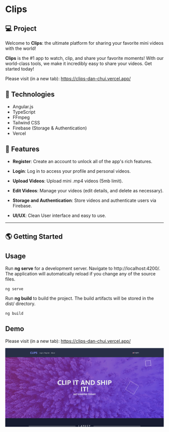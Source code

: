 # Clips

## 💻 Project
Welcome to **Clips**: the ultimate platform for sharing your favorite mini videos with the world!

**Clips** is the #1 app to watch, clip, and share your favorite moments! With our world-class tools, we make it incredibly easy to share your videos. Get started today!

Please visit (in a new tab): https://clips-dan-chui.vercel.app/

## 🚀 Technologies

- Angular.js
- TypeScript
- FFmpeg
- Tailwind CSS
- Firebase (Storage & Authentication)
- Vercel

## 💫 Features

- **Register**: Create an account to unlock all of the app's rich features.

- **Login**: Log in to access your profile and personal videos.

- **Upload Videos**: Upload mini .mp4 videos (5mb limit).

- **Edit Videos**: Manage your videos (edit details, and delete as necessary).

- **Storage and Authentication**: Store videos and authenticate users via Firebase.

- **UI/UX**: Clean User interface and easy to use.

---

## 🌎 Getting Started

## Usage

Run **ng serve** for a development server. Navigate to http://localhost:4200/. The application will automatically reload if you change any of the source files.

```
ng serve
```

Run **ng build** to build the project. The build artifacts will be stored in the dist/ directory.

```
ng build
```

## Demo

Please visit (in a new tab): https://clips-dan-chui.vercel.app/

![](/src/assets/screenshot.webp)
